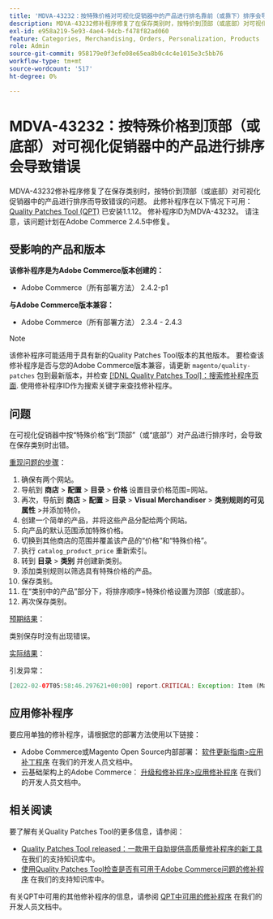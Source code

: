 ```yaml
---
title: 'MDVA-43232：按特殊价格对可视化促销器中的产品进行排名靠前（或靠下）排序会导致错误'
description: MDVA-43232修补程序修复了在保存类别时，按特价到顶部（或底部）对可视化促销器中的产品进行排序而导致错误的问题。 安装[Quality Patches Tool (QPT)](/help/announcements/adobe-commerce-announcements/magento-quality-patches-released-new-tool-to-self-serve-quality-patches.md) 1.1.12后，即可使用此修补程序。 修补程序ID为MDVA-43232。 请注意，该问题计划在Adobe Commerce 2.4.5中修复。
exl-id: e958a219-5e93-4ae4-94cb-f478f82ad060
feature: Categories, Merchandising, Orders, Personalization, Products
role: Admin
source-git-commit: 958179e0f3efe08e65ea8b0c4c4e1015e3c5bb76
workflow-type: tm+mt
source-wordcount: '517'
ht-degree: 0%

---
```


# MDVA-43232：按特殊价格到顶部（或底部）对可视化促销器中的产品进行排序会导致错误

MDVA-43232修补程序修复了在保存类别时，按特价到顶部（或底部）对可视化促销器中的产品进行排序而导致错误的问题。 此修补程序在以下情况下可用： [Quality Patches Tool (QPT)](/help/announcements/adobe-commerce-announcements/magento-quality-patches-released-new-tool-to-self-serve-quality-patches.md) 已安装1.1.12。 修补程序ID为MDVA-43232。 请注意，该问题计划在Adobe Commerce 2.4.5中修复。

## 受影响的产品和版本

**该修补程序是为Adobe Commerce版本创建的：**

* Adobe Commerce（所有部署方法） 2.4.2-p1

**与Adobe Commerce版本兼容：**

* Adobe Commerce（所有部署方法） 2.3.4 - 2.4.3

>[!NOTE]
>
>该修补程序可能适用于具有新的Quality Patches Tool版本的其他版本。 要检查该修补程序是否与您的Adobe Commerce版本兼容，请更新 `magento/quality-patches` 包到最新版本，并检查 [[!DNL Quality Patches Tool]：搜索修补程序页面](https://devdocs.magento.com/quality-patches/tool.html#patch-grid). 使用修补程序ID作为搜索关键字来查找修补程序。

## 问题

在可视化促销器中按“特殊价格”到“顶部”（或“底部”）对产品进行排序时，会导致在保存类别时出错。

<u>重现问题的步骤</u>：

1. 确保有两个网站。
1. 导航到 **商店** > **配置** > **目录** > **价格** 设置目录价格范围=网站。
1. 再次，导航到 **商店** > **配置** > **目录** > **Visual Merchandiser** > **类别规则的可见属性** >并添加特价。
1. 创建一个简单的产品，并将这些产品分配给两个网站。
1. 向产品的默认范围添加特殊价格。
1. 切换到其他商店的范围并覆盖该产品的“价格”和“特殊价格”。
1. 执行 `catalog_product_price` 重新索引。
1. 转到 **目录** > **类别** 并创建新类别。
1. 添加类别规则以筛选具有特殊价格的产品。
1. 保存类别。
1. 在“类别中的产品”部分下，将排序顺序=特殊价格设置为顶部（或底部）。
1. 再次保存类别。

<u>预期结果</u>：

类别保存时没有出现错误。

<u>实际结果</u>：

引发异常：

```php
[2022-02-07T05:58:46.297621+00:00] report.CRITICAL: Exception: Item (Magento\Catalog\Model\Product\Interceptor) with the same ID "1" already exists. in /lib/internal/Magento/Framework/Data/Collection.php:407
```

## 应用修补程序

要应用单独的修补程序，请根据您的部署方法使用以下链接：

* Adobe Commerce或Magento Open Source内部部署： [软件更新指南>应用补丁程序](https://devdocs.magento.com/guides/v2.4/comp-mgr/patching/mqp.html) 在我们的开发人员文档中。
* 云基础架构上的Adobe Commerce： [升级和修补程序>应用修补程序](https://devdocs.magento.com/cloud/project/project-patch.html) 在我们的开发人员文档中。

## 相关阅读

要了解有关Quality Patches Tool的更多信息，请参阅：

* [Quality Patches Tool released：一款用于自助提供高质量修补程序的新工具](/help/announcements/adobe-commerce-announcements/magento-quality-patches-released-new-tool-to-self-serve-quality-patches.md) 在我们的支持知识库中。
* [使用Quality Patches Tool检查是否有可用于Adobe Commerce问题的修补程序](/help/support-tools/patches-available-in-qpt-tool/check-patch-for-magento-issue-with-magento-quality-patches.md) 在我们的支持知识库中。

有关QPT中可用的其他修补程序的信息，请参阅 [QPT中可用的修补程序](https://devdocs.magento.com/quality-patches/tool.html#patch-grid) 在我们的开发人员文档中。
